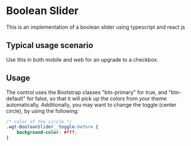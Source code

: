 # Boolean Slider

This is an implementation of a boolean slider using typescript and react js

## Typical usage scenario

Use this in both mobile and web for an upgrade to a checkbox.

## Usage

The control uses the Bootstrap classes "btn-primary" for true, and "btn-default" for false, so that it will pick up the colors from your theme automatically. Additionally, you may want to change the toggle (center circle), by using the following:

```css
/* color of the circle */
.wgt-BooleanSlider__toggle:before {
    background-color: #fff;
}
```
